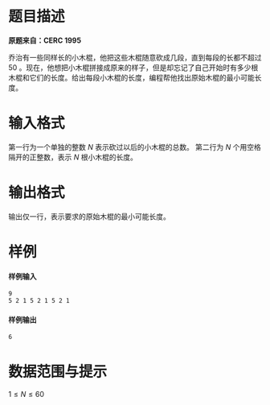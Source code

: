 
# 题目描述

**原题来自：CERC 1995**

乔治有一些同样长的小木棍，他把这些木棍随意砍成几段，直到每段的长都不超过 $50$ 。现在，他想把小木棍拼接成原来的样子，但是却忘记了自己开始时有多少根木棍和它们的长度。给出每段小木棍的长度，编程帮他找出原始木棍的最小可能长度。

# 输入格式

第一行为一个单独的整数 $N$ 表示砍过以后的小木棍的总数。
第二行为 $N$ 个用空格隔开的正整数，表示 $N$ 根小木棍的长度。


# 输出格式

输出仅一行，表示要求的原始木棍的最小可能长度。

# 样例

#### 样例输入
```plain
9
5 2 1 5 2 1 5 2 1
```

#### 样例输出
```plain
6
```

# 数据范围与提示

 $1 \leq N \leq 60$

